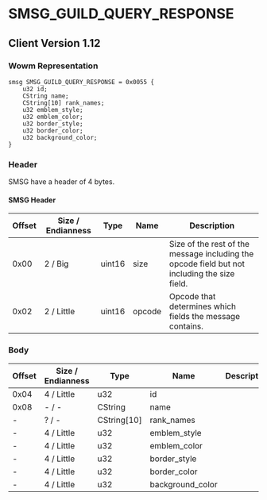 # SMSG_GUILD_QUERY_RESPONSE
## Client Version 1.12

### Wowm Representation
```rust,ignore
smsg SMSG_GUILD_QUERY_RESPONSE = 0x0055 {
    u32 id;
    CString name;
    CString[10] rank_names;
    u32 emblem_style;
    u32 emblem_color;
    u32 border_style;
    u32 border_color;
    u32 background_color;
}
```
### Header
SMSG have a header of 4 bytes.

#### SMSG Header
| Offset | Size / Endianness | Type   | Name   | Description |
| ------ | ----------------- | ------ | ------ | ----------- |
| 0x00   | 2 / Big           | uint16 | size   | Size of the rest of the message including the opcode field but not including the size field.|
| 0x02   | 2 / Little        | uint16 | opcode | Opcode that determines which fields the message contains.|
### Body
| Offset | Size / Endianness | Type | Name | Description |
| ------ | ----------------- | ---- | ---- | ----------- |
| 0x04 | 4 / Little | u32 | id |  |
| 0x08 | - / - | CString | name |  |
| - | ? / - | CString[10] | rank_names |  |
| - | 4 / Little | u32 | emblem_style |  |
| - | 4 / Little | u32 | emblem_color |  |
| - | 4 / Little | u32 | border_style |  |
| - | 4 / Little | u32 | border_color |  |
| - | 4 / Little | u32 | background_color |  |
